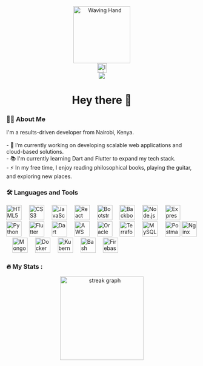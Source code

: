 <div align="center">
  <img height="150" src="https://media.giphy.com/media/hvRJCLFzcasrR4ia7z/giphy.gif" alt="Waving Hand" />
</div>
<div align="center"> <a href="https://www.linkedin.com/in/danielkkamau/"><img src="https://img.shields.io/static/v1?message=LinkedIn&logo=linkedin&label=&color=0077B5&logoColor=white&labelColor=&style=for-the-badge" height="25" alt="linkedin logo" /></a> </div>
<div align="center"> <img src="https://visitor-badge.laobi.icu/badge?page_id=CasperDkk.CasperDkk&" /> </div>
<h1 align="center">Hey there 👋</h1>
<h3 align="left">👨‍💻 About Me</h3>
<p align="left">I'm a results-driven developer from Nairobi, Kenya.<br><br>- 🔭 I’m currently working on developing scalable web applications and cloud-based solutions.<br>- 📚 I'm currently learning Dart and Flutter to expand my tech stack.<br>- ⚡ In my free time, I enjoy reading philosophical books, playing the guitar, and exploring new places.</p>
<h3 align="left">🛠 Languages and Tools</h3>
<div align="left"> <img src="https://cdn.jsdelivr.net/gh/devicons/devicon/icons/html5/html5-original.svg" height="40" alt="HTML5 logo" /> <img width="12" /> <img src="https://cdn.jsdelivr.net/gh/devicons/devicon/icons/css3/css3-original.svg" height="40" alt="CSS3 logo" /> <img width="12" /> <img src="https://cdn.jsdelivr.net/gh/devicons/devicon/icons/javascript/javascript-original.svg" height="40" alt="JavaScript logo" /> <img width="12" /> <img src="https://cdn.jsdelivr.net/gh/devicons/devicon/icons/react/react-original.svg" height="40" alt="React logo" /> <img width="12" /> <img 
<img src="https://cdn.jsdelivr.net/gh/devicons/devicon/icons/bootstrap/bootstrap-plain.svg" height="40" alt="Bootstrap logo" /> <img width="12" />
<img src="https://cdn.jsdelivr.net/gh/devicons/devicon/icons/backbonejs/backbonejs-original.svg" height="40" alt="Backbone.js logo" /> <img width="12" />                                                 <img src="https://cdn.jsdelivr.net/gh/devicons/devicon/icons/nodejs/nodejs-original.svg" height="40" alt="Node.js logo" /> <img width="12" /> <img src="https://cdn.jsdelivr.net/gh/devicons/devicon/icons/express/express-original.svg" height="40" alt="Express.js logo" /> <img width="12" /> <img src="https://cdn.jsdelivr.net/gh/devicons/devicon/icons/python/python-original.svg" height="40" alt="Python logo" /> <img width="12" /> <img src="https://cdn.jsdelivr.net/gh/devicons/devicon/icons/flutter/flutter-original.svg" height="40" alt="Flutter logo" /> <img width="12" /> 
<img src="https://cdn.jsdelivr.net/gh/devicons/devicon/icons/dart/dart-original.svg" height="40" alt="Dart logo" /> <img width="12" />  
<img src="https://upload.wikimedia.org/wikipedia/commons/9/93/Amazon_Web_Services_Logo.svg" height="40" alt="AWS logo" /> <img width="12" /> <img
src="https://cdn.jsdelivr.net/gh/devicons/devicon/icons/oracle/oracle-original.svg" height="40" alt="Oracle Cloud logo" /> <img width="12" /> <img src="https://cdn.jsdelivr.net/gh/devicons/devicon/icons/terraform/terraform-original.svg" height="40" alt="Terraform logo" /> <img width="12" /> <img src="https://cdn.jsdelivr.net/gh/devicons/devicon/icons/mysql/mysql-original.svg" height="40" alt="MySQL logo" /> <img width="12" /> <img src="https://cdn.jsdelivr.net/gh/devicons/devicon/icons/postman/postman-original.svg" height="40" alt="Postman logo" />
<img src="https://cdn.jsdelivr.net/gh/devicons/devicon/icons/nginx/nginx-original.svg" height="40" alt="Nginx logo" /> <img width="12" />
<img src="https://cdn.jsdelivr.net/gh/devicons/devicon/icons/mongodb/mongodb-original.svg" height="40" alt="MongoDB logo" /> <img width="12" />
<img src="https://cdn.jsdelivr.net/gh/devicons/devicon/icons/docker/docker-plain-wordmark.svg" height="40" alt="Docker logo" /> <img width="12" />
<img src="https://cdn.jsdelivr.net/gh/devicons/devicon/icons/kubernetes/kubernetes-plain.svg" height="40" alt="Kubernetes logo" /> <img width="12" />
<img src="https://cdn.jsdelivr.net/gh/devicons/devicon/icons/bash/bash-original.svg" height="40" alt="Bash logo" /> <img width="12" />
<img src="https://cdn.jsdelivr.net/gh/devicons/devicon/icons/firebase/firebase-plain-wordmark.svg" height="40" alt="Firebase logo" />
</div>
<h3 align="left">🔥 My Stats :</h3>
<div align="center"> <img src="https://streak-stats.demolab.com?user=CasperDkk&locale=en&mode=daily&theme=dark&hide_border=false&border_radius=5&order=3" height="220" alt="streak graph" /> </div>





